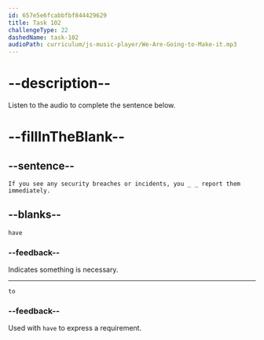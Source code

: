 ```yaml
---
id: 657e5e6fcabbfbf844429629
title: Task 102
challengeType: 22
dashedName: task-102
audioPath: curriculum/js-music-player/We-Are-Going-to-Make-it.mp3
---
```


<!-- (audio) James: Absolutely. If you see any security breaches or incidents, you have to report them immediately. Reporting helps us address issues effectively. -->

# --description--

Listen to the audio to complete the sentence below.

# --fillInTheBlank--

## --sentence--

`If you see any security breaches or incidents, you _ _ report them immediately.`

## --blanks--

`have`

### --feedback--

Indicates something is necessary.

---

`to`

### --feedback--

Used with `have` to express a requirement.
